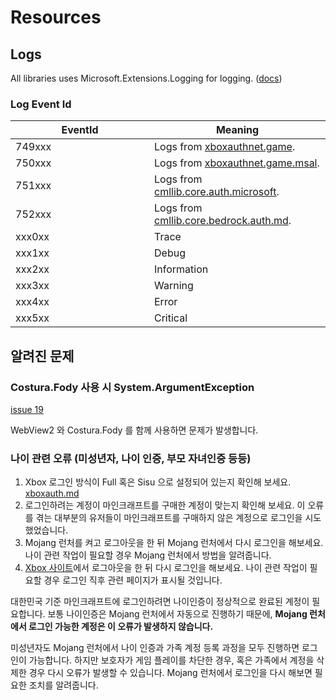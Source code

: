 # Resources

## Logs

All libraries uses Microsoft.Extensions.Logging for logging. ([docs](https://learn.microsoft.com/en-us/dotnet/core/extensions/logging?tabs=command-line))

### Log Event Id

<table><thead><tr><th width="206">EventId</th><th>Meaning</th></tr></thead><tbody><tr><td>749xxx</td><td>Logs from <a data-mention href="xboxauthnet.game/">xboxauthnet.game</a>.</td></tr><tr><td>750xxx</td><td>Logs from <a data-mention href="xboxauthnet.game.msal/">xboxauthnet.game.msal</a>.</td></tr><tr><td>751xxx</td><td>Logs from <a data-mention href="cmllib.core.auth.microsoft/">cmllib.core.auth.microsoft</a>.</td></tr><tr><td>752xxx</td><td>Logs from <a data-mention href="cmllib.core.bedrock.auth.md">cmllib.core.bedrock.auth.md</a>.</td></tr><tr><td>xxx0xx</td><td>Trace</td></tr><tr><td>xxx1xx</td><td>Debug</td></tr><tr><td>xxx2xx</td><td>Information</td></tr><tr><td>xxx3xx</td><td>Warning</td></tr><tr><td>xxx4xx</td><td>Error</td></tr><tr><td>xxx5xx</td><td>Critical</td></tr></tbody></table>

## 알려진  문제

### Costura.Fody 사용 시 System.ArgumentException

[issue 19](https://github.com/CmlLib/CmlLib.Core.Auth.Microsoft/issues/19)

WebView2 와 Costura.Fody 를 함께 사용하면 문제가 발생합니다.&#x20;

### 나이 관련 오류 (미성년자, 나이 인증, 부모 자녀인증 등등)

1. Xbox 로그인 방식이 Full 혹은 Sisu  으로 설정되어 있는지 확인해 보세요. [xboxauth.md](xboxauthnet.game/xboxauth.md "mention")
2. 로그인하려는 계정이 마인크래프트를 구매한 계정이 맞는지 확인해 보세요. 이 오류를 겪는 대부분의 유저들이 마인크래프트를 구매하지 않은 계정으로 로그인을 시도했었습니다.
3. Mojang 런처를 켜고 로그아웃을 한 뒤 Mojang 런처에서 다시 로그인을 해보세요. 나이 관련 작업이 필요할 경우 Mojang 런처에서 방법을 알려줍니다.&#x20;
4. [Xbox 사이트](https://www.xbox.com)에서 로그아웃을 한 뒤 다시 로그인을 해보세요. 나이 관련 작업이 필요할 경우 로그인 직후 관련 페이지가 표시될 것입니다.

대한민국 기준 마인크래프트에 로그인하려면 나이인증이 정상적으로 완료된 계정이 필요합니다. 보통 나이인증은 Mojang 런처에서 자동으로 진행하기 때문에, **Mojang 런처에서 로그인 가능한 계정은 이 오류가 발생하지 않습니다.**&#x20;

미성년자도 Mojang 런처에서 나이 인증과 가족 계정 등록 과정을 모두 진행하면 로그인이 가능합니다. 하지만 보호자가 게임 플레이를 차단한 경우, 혹은 가족에서 계정을 삭제한 경우 다시 오류가 발생할 수 있습니다. Mojang 런처에서 로그인을 다시 해보면 필요한 조치를 알려줍니다.&#x20;
